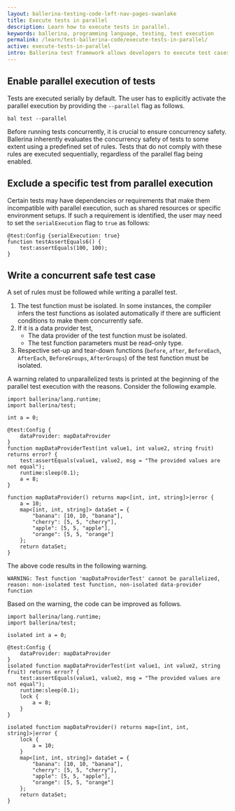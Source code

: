 ```yaml
---
layout: ballerina-testing-code-left-nav-pages-swanlake
title: Execute tests in parallel
description: Learn how to execute tests in parallel.
keywords: ballerina, programming language, testing, test execution
permalink: /learn/test-ballerina-code/execute-tests-in-parallel/
active: execute-tests-in-parallel
intro: Ballerina test framework allows developers to execute test cases in parallel, which can significantly reduce the overall test execution time, especially for large codebases with a large number of test cases.
---
```


## Enable parallel execution of tests

Tests are executed serially by default. The user has to explicitly activate the parallel execution by providing the `--parallel` flag as follows.

```
bal test --parallel
```

Before running tests concurrently, it is crucial to ensure concurrency safety. Ballerina inherently evaluates the concurrency safety of tests to some extent using a predefined set of rules. Tests that do not comply with these rules are executed sequentially, regardless of the parallel flag being enabled.

## Exclude a specific test from parallel execution

Certain tests may have dependencies or requirements that make them incompatible with parallel execution, such as shared resources or specific environment setups. If such a requirement is identified, the user may need to set the `serialExecution` flag to `true` as follows:

```ballerina
@test:Config {serialExecution: true}
function testAssertEquals6() {
    test:assertEquals(100, 100);
}
```

## Write a concurrent safe test case

A set of rules must be followed while writing a parallel test.

1. The test function must be isolated. In some instances, the compiler infers the test functions as isolated automatically if there are sufficient conditions to make them concurrently safe.
2. If it is a data provider test, 
   - The data provider of the test function must be isolated.
   - The test function parameters must be read-only type.
3. Respective set-up and tear-down functions (`before`, `after`, `BeforeEach`, `AfterEach`, `BeforeGroups`, `AfterGroups`) of the test function must be isolated.

A warning related to unparallelized tests is printed at the beginning of the parallel test execution with the reasons.
Consider the following example.

```ballerina
import ballerina/lang.runtime;
import ballerina/test;

int a = 0;

@test:Config {
    dataProvider: mapDataProvider
}
function mapDataProviderTest(int value1, int value2, string fruit) returns error? {
    test:assertEquals(value1, value2, msg = "The provided values are not equal");
    runtime:sleep(0.1);
    a = 8;
}

function mapDataProvider() returns map<[int, int, string]>|error {
    a = 10;
    map<[int, int, string]> dataSet = {
        "banana": [10, 10, "banana"],
        "cherry": [5, 5, "cherry"],
        "apple": [5, 5, "apple"],
        "orange": [5, 5, "orange"]
    };
    return dataSet;
}
```

The above code results in the following warning.

```
WARNING: Test function 'mapDataProviderTest' cannot be parallelized, reason: non-isolated test function, non-isolated data-provider function
```
Based on the warning, the code can be improved as follows.

```ballerina
import ballerina/lang.runtime;
import ballerina/test;

isolated int a = 0;

@test:Config {
    dataProvider: mapDataProvider
}
isolated function mapDataProviderTest(int value1, int value2, string fruit) returns error? {
    test:assertEquals(value1, value2, msg = "The provided values are not equal");
    runtime:sleep(0.1);
    lock {
        a = 8;
    }
}

isolated function mapDataProvider() returns map<[int, int, string]>|error {
    lock {
        a = 10;
    }
    map<[int, int, string]> dataSet = {
        "banana": [10, 10, "banana"],
        "cherry": [5, 5, "cherry"],
        "apple": [5, 5, "apple"],
        "orange": [5, 5, "orange"]
    };
    return dataSet;
}
```
